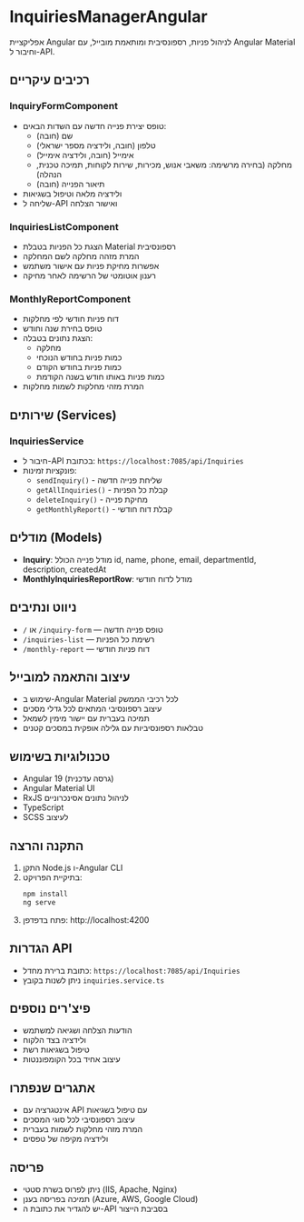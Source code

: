 # InquiriesManagerAngular

אפליקציית Angular לניהול פניות, רספונסיבית ומותאמת מובייל, עם Angular Material וחיבור ל-API.

## רכיבים עיקריים

### InquiryFormComponent
- טופס יצירת פנייה חדשה עם השדות הבאים:
  - שם (חובה)
  - טלפון (חובה, ולידציה מספר ישראלי)
  - אימייל (חובה, ולידציה אימייל)
  - מחלקה (בחירה מרשימה: משאבי אנוש, מכירות, שירות לקוחות, תמיכה טכנית, הנהלה)
  - תיאור הפנייה (חובה)
- ולידציה מלאה וטיפול בשגיאות
- שליחה ל-API ואישור הצלחה

### InquiriesListComponent
- הצגת כל הפניות בטבלת Material רספונסיבית
- המרת מזהה מחלקה לשם המחלקה
- אפשרות מחיקת פניות עם אישור משתמש
- רענון אוטומטי של הרשימה לאחר מחיקה

### MonthlyReportComponent
- דוח פניות חודשי לפי מחלקות
- טופס בחירת שנה וחודש
- הצגת נתונים בטבלה:
  - מחלקה
  - כמות פניות בחודש הנוכחי
  - כמות פניות בחודש הקודם
  - כמות פניות באותו חודש בשנה הקודמת
- המרת מזהי מחלקות לשמות מחלקות

## שירותים (Services)

### InquiriesService
- חיבור ל-API בכתובת: `https://localhost:7085/api/Inquiries`
- פונקציות זמינות:
  - `sendInquiry()` - שליחת פנייה חדשה
  - `getAllInquiries()` - קבלת כל הפניות
  - `deleteInquiry()` - מחיקת פנייה
  - `getMonthlyReport()` - קבלת דוח חודשי

## מודלים (Models)
- **Inquiry**: מודל פנייה הכולל id, name, phone, email, departmentId, description, createdAt
- **MonthlyInquiriesReportRow**: מודל לדוח חודשי

## ניווט ונתיבים
- `/` או `/inquiry-form` — טופס פנייה חדשה
- `/inquiries-list` — רשימת כל הפניות
- `/monthly-report` — דוח פניות חודשי


## עיצוב והתאמה למובייל
- שימוש ב-Angular Material לכל רכיבי הממשק
- עיצוב רספונסיבי המתאים לכל גדלי מסכים
- תמיכה בעברית עם יישור מימין לשמאל
- טבלאות רספונסיביות עם גלילה אופקית במסכים קטנים

## טכנולוגיות בשימוש
- Angular 19 (גרסה עדכנית)
- Angular Material UI
- RxJS לניהול נתונים אסינכרוניים
- TypeScript
- SCSS לעיצוב

## התקנה והרצה
1. התקן Node.js ו-Angular CLI
2. בתיקיית הפרויקט:
   ```powershell
   npm install
   ng serve
   ```
3. פתח בדפדפן: http://localhost:4200

## הגדרות API
- כתובת ברירת מחדל: `https://localhost:7085/api/Inquiries`
- ניתן לשנות בקובץ `inquiries.service.ts`

## פיצ'רים נוספים
- הודעות הצלחה ושגיאה למשתמש
- ולידציה בצד הלקוח
- טיפול בשגיאות רשת
- עיצוב אחיד בכל הקומפוננטות


## אתגרים שנפתרו
- אינטגרציה עם API עם טיפול בשגיאות
- עיצוב רספונסיבי לכל סוגי המסכים
- המרת מזהי מחלקות לשמות בעברית
- ולידציה מקיפה של טפסים


## פריסה
- ניתן לפרוס בשרת סטטי (IIS, Apache, Nginx)
- תמיכה בפריסה בענן (Azure, AWS, Google Cloud)
- יש להגדיר את כתובת ה-API בסביבת הייצור
